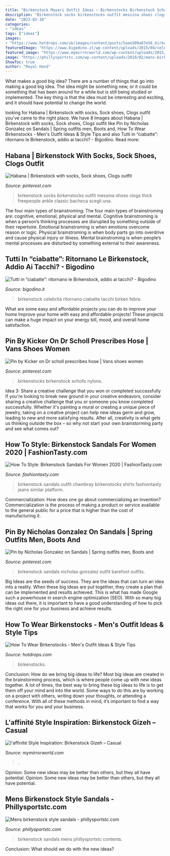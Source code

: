 ```yaml
---
title: "Birkenstock Mayari Outfit Ideas ~ Birkenstocks Birkenstock Scholls Nylons"
description: "Birkenstock socks birkenstocks outfit messina shoes clogs thick freepeople ankle classic bacheca scegli una"
date: "2023-02-10"
categories:
- "ideas"
tags: ["ideas"]
images:
- "https://www.hotdrops.com/uk/images/content/posts/5aae500a87e56_birkenstocks-with-white-jeans-outfit.jpg"
featuredImage: "https://www.bigodino.it/wp-content/uploads/2015/04/celebrities.jpg"
featured_image: "https://www.mymirrorworld.com/wp-content/uploads/2015/08/Birkenstock-Gizeh-Silber-Outfit-1.jpg"
image: "https://phillysportstc.com/wp-content/uploads/2019/02/mens-birkenstock-style-sandals-1.jpg"
ShowToc: true
author: "Royal Hand"
---
```



What makes a good big idea?
There are a number of things that go into making a good big idea. The idea might be something new, or it could be something that has been around for a while but is still being studied or implemented. The key thing is that the idea must be interesting and exciting, and it should have potential to change the world.

	

		
looking for Habana | Birkenstock with socks, Sock shoes, Clogs outfit you've came to the right place. We have 8 Images about Habana | Birkenstock with socks, Sock shoes, Clogs outfit like Pin by Nicholas Gonzalez on Sandals | Spring outfits men, Boots and, How To Wear Birkenstocks - Men&#039;s Outfit Ideas &amp; Style Tips and also Tutti in “ciabatte”: ritornano le Birkenstock, addio ai tacchi? - Bigodino. Read more:
		
    
## Habana | Birkenstock With Socks, Sock Shoes, Clogs Outfit

<img loading=lazy src="https://i.pinimg.com/originals/a9/57/81/a95781283e379ff9d080bcadf453c23f.jpg" onerror="this.onerror=null;this.src='https://tse2.mm.bing.net/th?id=OIP.y7SlWMb_3mt6cXWyvnPTxAHaJ5&amp;pid=15.1';" alt="Habana | Birkenstock with socks, Sock shoes, Clogs outfit">

_Source: pinterest.com_

>birkenstock socks birkenstocks outfit messina shoes clogs thick freepeople ankle classic bacheca scegli una. 

	

The four main types of brainstroming:
The four main types of brainstroming are: cognitive, emotional, physical and mental. Cognitive brainstroming is when a person’s thinking processes are disrupted by something outside of their repertoire. Emotional brainstroming is when emotions overcome reason or logic. Physical brainstroming is when body parts go into overdrive and cause physical injury or illness. Mental brainstroming is when people’s mental processes are disturbed by something external to their awareness.

    
## Tutti In “ciabatte”: Ritornano Le Birkenstock, Addio Ai Tacchi? - Bigodino

<img loading=lazy src="https://www.bigodino.it/wp-content/uploads/2015/04/celebrities.jpg" onerror="this.onerror=null;this.src='https://tse1.mm.bing.net/th?id=OIP.zSmhQuHhIsAkCf_duIjKPQHaE7&amp;pid=15.1';" alt="Tutti in “ciabatte”: ritornano le Birkenstock, addio ai tacchi? - Bigodino">

_Source: bigodino.it_

>birkenstock celebrità ritornano ciabatte tacchi birken febre. 

	

What are some easy and affordable projects you can do to improve your home
Improve your home with easy and affordable projects! These projects can make a huge impact on your energy bill, mood, and overall home satisfaction.

    
## Pin By Kicker On Dr Scholl Prescribes Hose | Vans Shoes Women

<img loading=lazy src="https://i.pinimg.com/originals/fb/2a/8c/fb2a8c657b971ff5b6effbf01a725467.jpg" onerror="this.onerror=null;this.src='https://tse2.mm.bing.net/th?id=OIP.6aiQqKFYX9eyJEPJan9IeAHaKP&amp;pid=15.1';" alt="Pin by Kicker on Dr scholl prescribes hose | Vans shoes women">

_Source: pinterest.com_

>birkenstocks birkenstock scholls nylons. 

	

Idea 3: Share a creative challenge that you won or completed successfully
If you're looking to break new ground in your creative endeavors, consider sharing a creative challenge that you or someone you know completed successfully. Whether it's painting a mural or creating a unique piece of jewelry, taking on a creative project can help new ideas germ and grow, leading to new and more satisfying results. After all, creativity is what gets us thinking outside the box – so why not start your own brainstorming party and see what comes out?

    
## How To Style: Birkenstock Sandals For Women 2020 | FashionTasty.com

<img loading=lazy src="http://fashiontasty.com/wp-content/uploads/2016/05/5.-Striped-Sweater-With-Chambray-Shirt-And-Cropped-Jeans-With-Birkenstocks.jpg" onerror="this.onerror=null;this.src='https://tse2.mm.bing.net/th?id=OIP.6-Ppn35IQHAHhDFNaXpbdgHaLT&amp;pid=15.1';" alt="How To Style: Birkenstock Sandals For Women 2020 | FashionTasty.com">

_Source: fashiontasty.com_

>birkenstock sandals outfit chambray birkenstocks shirts fashiontasty jeans similar platform. 

	

Commercialization: How does one go about commercializing an invention?
Commercialization is the process of making a product or service available to the general public for a price that is higher than the cost of manufacturing it.

    
## Pin By Nicholas Gonzalez On Sandals | Spring Outfits Men, Boots And

<img loading=lazy src="https://i.pinimg.com/originals/93/99/6f/93996f5de4d74fa3492f5aa89a1af44b.jpg" onerror="this.onerror=null;this.src='https://tse2.mm.bing.net/th?id=OIP.qEqvDNmAU24yW8aKbktc2QHaHa&amp;pid=15.1';" alt="Pin by Nicholas Gonzalez on Sandals | Spring outfits men, Boots and">

_Source: pinterest.com_

>birkenstock sandals nicholas gonzalez outfit barefoot outfits. 

	

Big Ideas are the seeds of success. They are the ideas that can turn an idea into a reality. When these big ideas are put together, they create a plan that can be implemented and results achieved. This is what has made Google such a powerhouse in search engine optimization (SEO). With so many big ideas out there, it is important to have a good understanding of how to pick the right one for your business and achieve results.

    
## How To Wear Birkenstocks - Men&#039;s Outfit Ideas &amp; Style Tips

<img loading=lazy src="https://www.hotdrops.com/uk/images/content/posts/5aae500a87e56_birkenstocks-with-white-jeans-outfit.jpg" onerror="this.onerror=null;this.src='https://tse1.mm.bing.net/th?id=OIP.yO-t50eRmX2RvBuJTNSz3QAAAA&amp;pid=15.1';" alt="How To Wear Birkenstocks - Men&#039;s Outfit Ideas &amp; Style Tips">

_Source: hotdrops.com_

>birkenstocks. 

	

Conclusion: How do we bring big ideas to life?
Most big ideas are created in the brainstorming process, which is where people come up with new ideas together. A lot of times, the best way to bring these big ideas to life is to get them off your mind and into the world. Some ways to do this are by working on a project with others, writing down your thoughts, or attending a conference. With all of these methods in mind, it’s important to find a way that works for you and your business.

    
## L&#039;affinité Style Inspiration: Birkenstock Gizeh – Casual

<img loading=lazy src="https://www.mymirrorworld.com/wp-content/uploads/2015/08/Birkenstock-Gizeh-Silber-Outfit-1.jpg" onerror="this.onerror=null;this.src='https://tse4.mm.bing.net/th?id=OIP.vgymExWgIEYSnODrEoGNDQHaLH&amp;pid=15.1';" alt="l&#039;affinité Style Inspiration: Birkenstock Gizeh – Casual">

_Source: mymirrorworld.com_

>. 

	

Opinion: Some new ideas may be better than others, but they all have potential.
Opinion: Some new ideas may be better than others, but they all have potential.

    
## Mens Birkenstock Style Sandals - Phillysportstc.com

<img loading=lazy src="https://phillysportstc.com/wp-content/uploads/2019/02/mens-birkenstock-style-sandals-1.jpg" onerror="this.onerror=null;this.src='https://tse3.mm.bing.net/th?id=OIP.ZCgzkxSBgKfbEYm7REa5RQHaNK&amp;pid=15.1';" alt="Mens birkenstock style sandals - phillysportstc.com">

_Source: phillysportstc.com_

>birkenstock sandals mens phillysportstc contents. 

	

Conclusion: What should we do with the new ideas?
 

